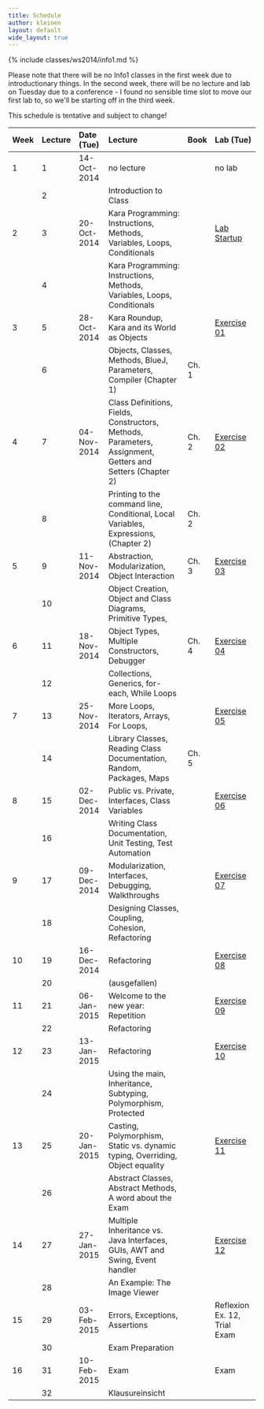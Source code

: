 ```yaml
---
title: Schedule
author: kleinen
layout: default
wide_layout: true
---
```


{% include classes/ws2014/info1.md %}

Please note that there will be no Info1 classes in the first week due to introductionary things. In the second week, there will be no lecture and lab on Tuesday due to a conference - I found no sensible time slot to move our first lab to, so we'll be starting off in the third week.

This schedule is tentative and subject to change!

| Week | Lecture | Date (Tue)  | Lecture                                                                                                   | Book  | Lab (Tue) |
|:-----|:--------|:------------|:----------------------------------------------------------------------------------------------------------|:------|:-|
| 1    | 1       | 14-Oct-2014 | no lecture                                                                                                |       | no lab |
|      | 2       |             | Introduction to Class                                                                                     |       |  |
| 2    | 3       | 20-Oct-2014 | Kara Programming: Instructions, Methods, Variables, Loops, Conditionals                                   |       | [Lab Startup](../labs/exercise-00) |
|      | 4       |             | Kara Programming: Instructions, Methods, Variables, Loops, Conditionals                                   |       |  |
| 3    | 5       | 28-Oct-2014 | Kara Roundup, Kara and its World as Objects                                                               |       | [Exercise 01](../labs/exercise-01) |
|      | 6       |             | Objects, Classes, Methods, BlueJ, Parameters,  Compiler  (Chapter 1)                                      | Ch. 1 |  |
| 4    | 7       | 04-Nov-2014 | Class Definitions, Fields, Constructors, Methods, Parameters, Assignment, Getters and Setters (Chapter 2) | Ch. 2 | [Exercise 02](../labs/exercise-02) |
|      | 8       |             | Printing to the command line, Conditional, Local Variables, Expressions,  (Chapter 2)                     | Ch. 2 |  |
| 5    | 9       | 11-Nov-2014 | Abstraction, Modularization, Object Interaction                                                           | Ch. 3 | [Exercise 03](../labs/exercise-03) |
|      | 10      |             | Object Creation, Object and Class Diagrams, Primitive Types,                                              |       |  |
| 6    | 11      | 18-Nov-2014 | Object Types, Multiple Constructors, Debugger                                                             | Ch. 4 | [Exercise 04](../labs/exercise-04) |
|      | 12      |             | Collections, Generics, for-each, While Loops                                                              |       |  |
| 7    | 13      | 25-Nov-2014 | More Loops, Iterators, Arrays, For Loops,                                                                 |       | [Exercise 05](../labs/exercise-05) |
|      | 14      |             | Library Classes, Reading Class Documentation, Random, Packages, Maps                                      | Ch. 5 |  |
| 8    | 15      | 02-Dec-2014 | Public vs. Private, Interfaces, Class Variables                                                           |       | [Exercise 06](../labs/exercise-06) |
|      | 16      |             | Writing Class Documentation, Unit Testing, Test Automation                                                |       |  |
| 9    | 17      | 09-Dec-2014 | Modularization, Interfaces, Debugging, Walkthroughs                                                       |       | [Exercise 07](../labs/exercise-07) |
|      | 18      |             | Designing Classes, Coupling, Cohesion, Refactoring                                                        |       |  |
| 10   | 19      | 16-Dec-2014 | Refactoring                                                                                               |       | [Exercise 08](../labs/exercise-08) |
|      | 20      |             | (ausgefallen)                                                                                             |       |  |
| 11   | 21      | 06-Jan-2015 | Welcome to the new year: Repetition                                                                       |       | [Exercise 09](../labs/exercise-09) |
|      | 22      |             | Refactoring                                                                                               |       |  |
| 12   | 23      | 13-Jan-2015 | Refactoring                                                                                               |       | [Exercise 10](../labs/exercise-10) |
|      | 24      |             | Using the main, Inheritance, Subtyping, Polymorphism, Protected                                           |       |  |
| 13   | 25      | 20-Jan-2015 | Casting, Polymorphism, Static vs. dynamic typing, Overriding, Object equality                             |       | [Exercise 11](../labs/exercise-11) |
|      | 26      |             | Abstract Classes, Abstract Methods, A word about the Exam                                                 |       |  |
| 14   | 27      | 27-Jan-2015 | Multiple Inheritance vs. Java Interfaces,  GUIs, AWT and Swing, Event handler                             |       | [Exercise 12](../labs/exercise-12) |
|      | 28      |             | An Example: The Image Viewer                                                                              |       |  |
| 15   | 29      | 03-Feb-2015 | Errors, Exceptions, Assertions                                                                            |       | Reflexion Ex. 12, Trial Exam |
|      | 30      |             | Exam Preparation                                                                                          |       |  |
| 16   | 31      | 10-Feb-2015 | Exam                                                                                                      |       | Exam |
|      | 32      |             | Klausureinsicht                                                                                           |       |  |
